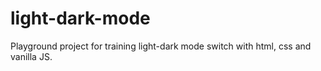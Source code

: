 # light-dark-mode
Playground project for training light-dark mode switch with html, css and vanilla JS.
